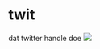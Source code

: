 # twit
dat twitter handle doe
[![](https://jitpack.io/v/321Fetch/twit.svg)](https://jitpack.io/#321Fetch/twit)